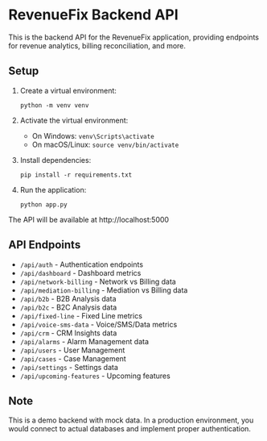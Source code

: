 # RevenueFix Backend API

This is the backend API for the RevenueFix application, providing endpoints for revenue analytics, billing reconciliation, and more.

## Setup

1. Create a virtual environment:
   ```
   python -m venv venv
   ```

2. Activate the virtual environment:
   - On Windows: `venv\Scripts\activate`
   - On macOS/Linux: `source venv/bin/activate`

3. Install dependencies:
   ```
   pip install -r requirements.txt
   ```

4. Run the application:
   ```
   python app.py
   ```

The API will be available at http://localhost:5000

## API Endpoints

- `/api/auth` - Authentication endpoints
- `/api/dashboard` - Dashboard metrics
- `/api/network-billing` - Network vs Billing data
- `/api/mediation-billing` - Mediation vs Billing data
- `/api/b2b` - B2B Analysis data
- `/api/b2c` - B2C Analysis data
- `/api/fixed-line` - Fixed Line metrics
- `/api/voice-sms-data` - Voice/SMS/Data metrics
- `/api/crm` - CRM Insights data
- `/api/alarms` - Alarm Management data
- `/api/users` - User Management
- `/api/cases` - Case Management
- `/api/settings` - Settings data
- `/api/upcoming-features` - Upcoming features

## Note

This is a demo backend with mock data. In a production environment, you would connect to actual databases and implement proper authentication.